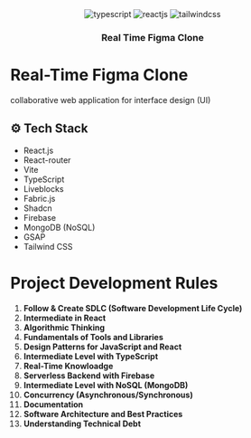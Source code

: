 <div align="center">


  <div>
    <img src="https://img.shields.io/badge/-TypeScript-black?style=for-the-badge&logoColor=white&logo=typescript&color=3178C6" alt="typescript" />
    <img src="https://shields.io/badge/react-black?logo=react&style=for-the-badge" alt="reactjs" />
    <img src="https://img.shields.io/badge/-Tailwind_CSS-black?style=for-the-badge&logoColor=white&logo=tailwindcss&color=06B6D4" alt="tailwindcss" />
  </div>

  <h3 align="center">Real Time Figma Clone</h3>
</div>

# Real-Time Figma Clone
collaborative web application for interface design (UI) 

## <a name="tech-stack">⚙️ Tech Stack</a>

- React.js
- React-router
- Vite 
- TypeScript
- Liveblocks
- Fabric.js
- Shadcn
- Firebase 
- MongoDB (NoSQL)
- GSAP
- Tailwind CSS


# Project Development Rules
1. **Follow & Create SDLC (Software Development Life Cycle)**
2. **Intermediate in React**
3. **Algorithmic Thinking**
4. **Fundamentals of Tools and Libraries**
5. **Design Patterns for JavaScript and React**
6. **Intermediate Level with TypeScript**
7. **Real-Time Knowloadge**
8. **Serverless Backend with Firebase**
9. **Intermediate Level with NoSQL (MongoDB)**
10. **Concurrency (Asynchronous/Synchronous)**
11. **Documentation**
12. **Software Architecture and Best Practices**
13. **Understanding Technical Debt**

